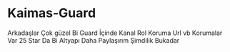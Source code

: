 # Kaimas-Guard
Arkadaşlar Çok güzel Bi Guard İçinde Kanal Rol Koruma Url vb Korumalar Var 25 Star Da Bi Altyapı Daha Paylaşırım Şimdilik Bukadar
